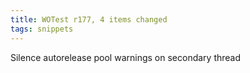 ```yaml
---
title: WOTest r177, 4 items changed
tags: snippets
---
```


Silence autorelease pool warnings on secondary thread
